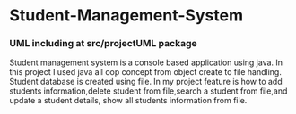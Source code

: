 # Student-Management-System
### UML including at src/projectUML package 
Student management system is a console based application using java. In this project I used java all oop concept from object create to file handling. Student database is created using file. In my project feature is how to add students information,delete student from file,search a student from file,and update a student details, show all students information from file.
